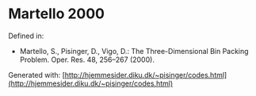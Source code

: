 # Martello 2000

Defined in:

* Martello, S., Pisinger, D., Vigo, D.: The Three-Dimensional Bin Packing Problem. Oper. Res. 48, 256–267 (2000).

Generated with:
[http://hjemmesider.diku.dk/~pisinger/codes.html](http://hjemmesider.diku.dk/~pisinger/codes.html)
